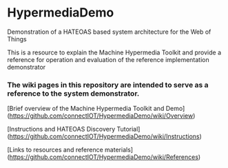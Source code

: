 # HypermediaDemo
Demonstration of a HATEOAS based system architecture for the Web of Things

This is a resource to explain the Machine Hypermedia Toolkit and provide a reference for operation and evaluation of the reference implementation demonstrator

### The wiki pages in this repository are intended to serve as a reference to the system demonstrator.

[Brief overview of the Machine Hypermedia Toolkit and Demo]
(https://github.com/connectIOT/HypermediaDemo/wiki/Overview)

[Instructions and HATEOAS Discovery Tutorial]
(https://github.com/connectIOT/HypermediaDemo/wiki/Instructions)

[Links to resources and reference materials] (https://github.com/connectIOT/HypermediaDemo/wiki/References)
